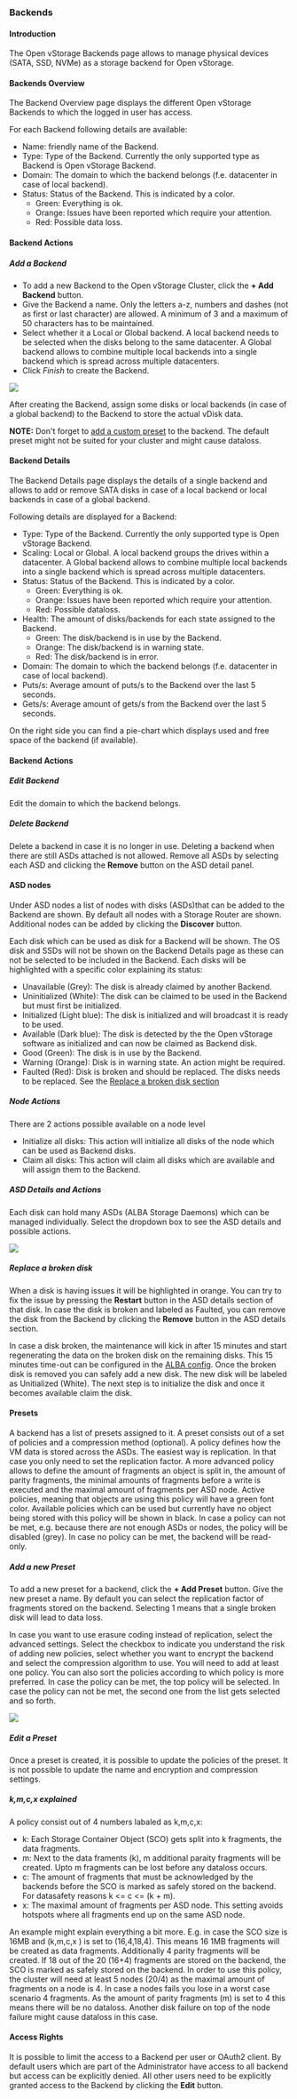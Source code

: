 ### Backends

#### Introduction

The Open vStorage Backends page allows to manage physical devices (SATA, SSD, NVMe) as a storage backend for Open vStorage. 


#### Backends Overview

The Backend Overview page displays the different Open vStorage Backends
to which the logged in user has access.

For each Backend following details are available:

-   Name: friendly name of the Backend.
-   Type: Type of the Backend. Currently the only supported type as Backend is Open
    vStorage Backend.
-   Domain: The domain to which the backend belongs (f.e. datacenter in case of local backend).
-   Status: Status of the Backend. This is indicated by a color.
    -   Green: Everything is ok.
    -   Orange: Issues have been reported which require your attention.
    -   Red: Possible data loss.

#### Backend Actions

##### Add a Backend

-   To add a new Backend to the Open vStorage Cluster, click the **+ Add
    Backend** button.
-   Give the Backend a name. Only the letters a-z, numbers and dashes
    (not as first or last character) are allowed. A minimum of 3 and a
    maximum of 50 characters has to be maintained.
-   Select whether it a Local or Global backend. A local backend needs to be selected when the disks belong to the same datacenter. A Global backend allows to combine multiple local backends into a single backend which is spread across multiple datacenters.
-   Click *Finish* to create the Backend.

![](../../Images/addnewbackend.png)

After creating the Backend, assign some disks or local backends (in case of a global backend) to the Backend to store
the actual vDisk data.

**NOTE:** Don't forget to [add a custom preset](#Presets) to the backend. The default preset might not be suited for your cluster and might cause dataloss.

#### Backend Details

The Backend Details page displays the details of a single backend and
allows to add or remove SATA disks in case of a local backend or local backends in case of a global backend.

Following details are displayed for a Backend:

-   Type: Type of the Backend. Currently the only supported type is Open
    vStorage Backend.
-   Scaling: Local or Global. A local backend groups the drives within a datacenter. A Global backend allows to combine multiple local backends into a single backend which is spread across multiple datacenters.
-   Status: Status of the Backend. This is indicated by a color.
    -   Green: Everything is ok.
    -   Orange: Issues have been reported which require your attention.
    -   Red: Possible dataloss.
-   Health: The amount of disks/backends for each state assigned to the Backend.
    -   Green: The disk/backend is in use by the Backend.
    -   Orange: The disk/backend is in warning state.
    -   Red: The disk/backend is in error.
-   Domain: The domain to which the backend belongs (f.e. datacenter in case of local backend).
-   Puts/s: Average amount of puts/s to the Backend over the last 5
    seconds.
-   Gets/s: Average amount of gets/s from the Backend over the last 5
    seconds.

On the right side you can find a pie-chart which displays used and free space of the backend (if available).

#### Backend Actions

##### Edit Backend
Edit the domain to which the backend belongs.

##### Delete Backend
Delete a backend in case it is no longer in use. Deleting a backend when there are still ASDs attached is not allowed. Remove all ASDs by selecting each ASD and clicking the **Remove** button on the ASD detail panel.

#### ASD nodes

Under ASD nodes a list of nodes with disks (ASDs)that can be added to
the Backend are shown. By default all nodes with a Storage Router are
shown. Additional nodes can be added by clicking the **Discover** button.

Each disk which can be used as disk for a Backend will be shown. The OS
disk and SSDs will not be shown on the Backend Details page as these can
not be selected to be included in the Backend. Each disks will be
highlighted with a specific color explaining its status:

-   Unavailable (Grey): The disk is already claimed by another Backend.
-   Uninitialized (White): The disk can be claimed to be used in the
    Backend but must first be initialized.
-   Initialized (Light blue): The disk is initialized and will broadcast
    it is ready to be used.
-   Available (Dark blue): The disk is detected by the the Open vStorage
    software as initialized and can now be claimed as Backend disk.
-   Good (Green): The disk is in use by the Backend.
-   Warning (Orange): Disk is in warning state. An action might be
    required.
-   Faulted (Red): Disk is broken and should be replaced. The disks
    needs to be replaced. See the [Replace a broken disk
    section](#replace-a-broken-disk)

##### Node Actions

There are 2 actions possible available on a node level

-   Initialize all disks: This action will initialize all disks of the
    node which can be used as Backend disks.
-   Claim all disks: This action will claim all disks which are
    available and will assign them to the Backend.

##### ASD Details and Actions

Each disk can hold many ASDs (ALBA Storage Daemons) which can be managed individually. Select the dropdown box to
see the ASD details and possible actions. 

![](../../Images/asd_details.png)

##### Replace a broken disk

When a disk is having issues it will be highlighted in orange. You can
try to fix the issue by pressing the **Restart** button in the ASD details
section of that disk. In case the disk is broken and labeled as Faulted,
you can remove the disk from the Backend by clicking the **Remove** button
in the ASD details section. 

In case a disk broken, the maintenance will kick in after 15 minutes and start regenerating the data on the broken disk on the remaining disks. This 15 minutes time-out can be configured in the [ALBA config](https://openvstorage.gitbooks.io/alba).
Once the broken disk is removed you can safely add a new disk. The new disk will be labeled as
Unitialized (White). The next step is to initialize the disk and once it becomes available claim the disk.

#### Presets
A backend has a list of presets assigned to it. A preset consists out of a set of policies and a compression method (optional). A policy defines how the VM data is stored across the ASDs. The easiest way is replication. In that case you only need to set the replication factor. A more advanced policy allows to define the amount of fragments an object is split in, the amount of parity fragments, the minimal amounts of fragments before a write is executed and the maximal amount of fragments per ASD node. Active policies, meaning that objects are using this policy will have a green font color. Available policies which can be used but currently have no object being stored with this policy will be shown in black. In case a policy can not be met, e.g. because there are not enough ASDs or nodes, the policy will be disabled (grey). In case no policy can be met, the backend will be read-only.

##### Add a new Preset
To add a new preset for a backend, click the **+ Add Preset** button. Give the new preset a name. By default you can select the replication factor of fragments stored on the backend. Selecting 1 means that a single broken disk will lead to data loss.

In case you want to use erasure coding instead of replication, select the advanced settings. Select the checkbox to indicate you understand the risk of adding new policies, select whether you want to encrypt the backend and select the compression algorithm to use. You will need to add at least one policy. You can also sort the policies according to which policy is more preferred. In case the policy can be met, the top policy will be selected. In case the policy can not be met, the second one from the list gets selected and so forth.

![](../../Images/addpreset.png)

##### Edit a Preset
Once a preset is created, it is possible to update the policies of the preset. It is not possible to update the name and encryption and compression settings.


##### k,m,c,x explained
A policy consist out of 4 numbers labaled as k,m,c,x:
* k: Each Storage Container Object (SCO) gets  split into k fragments, the data fragments. 
* m: Next to the data framents (k), m additional paraity fragments will be created. Upto m fragments can be lost before any dataloss occurs.
* c: The amount of fragments that must be acknowledged by the backends before the SCO is marked as safely stored on the backend. For datasafety reasons k <= c <= (k + m). 
* x: The maximal amount of fragments per ASD node. This setting avoids hotspots where all fragments end up on the same ASD node.

An example might explain everything a bit more. E.g. in case the SCO size is 16MB and (k,m,c,x ) is set to (16,4,18,4). This means 16 1MB fragments will be created as data fragments.
Additionally 4 parity fragments will be created. If 18 out of the 20 (16+4) fragments are stored on the backend, the SCO is marked as safely stored on the backend.
In order to use this policy, the cluster will need at least 5 nodes  (20/4) as the maximal amount of fragments on a node is 4. In case a nodes fails you lose in a worst case scenario 4 fragments. 
As the amount of parity fragments (m) is set to 4 this means there will be no dataloss. Another disk failure on top of the node failure might cause dataloss in this case.  


#### Access Rights
It is possible to limit the access to a Backend per user or OAuth2 client. By default users which are part of the Administrator have access to all backend but access can be explicitly denied. All other users need to be explicitly granted access to the Backend by clicking the **Edit** button.
